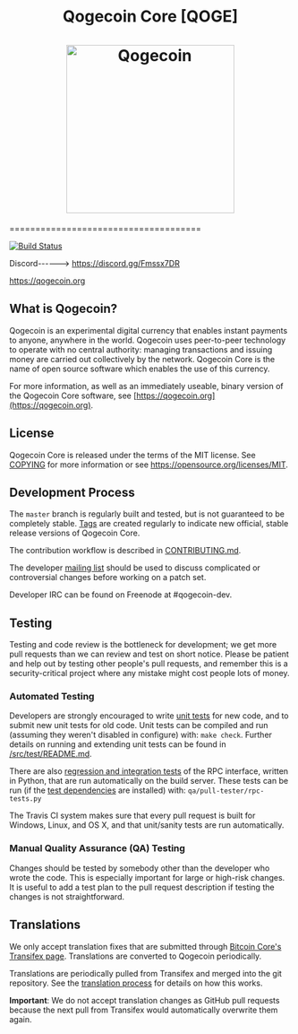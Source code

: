 <h1 align="center">
Qogecoin Core [QOGE]  
<br/><br/>
<img src="https://i.imgur.com/tPkmb9m.png" alt="Qogecoin" width="300"/>
</h1>
=====================================

[![Build Status](https://travis-ci.org/qogecoin-project/qogecoin.svg?branch=master)](https://travis-ci.org/qogecoin-project/qogecoin)

Discord------> https://discord.gg/Fmssx7DR

https://qogecoin.org


What is Qogecoin?
----------------

Qogecoin is an experimental digital currency that enables instant payments to
anyone, anywhere in the world. Qogecoin uses peer-to-peer technology to operate
with no central authority: managing transactions and issuing money are carried
out collectively by the network. Qogecoin Core is the name of open source
software which enables the use of this currency.

For more information, as well as an immediately useable, binary version of
the Qogecoin Core software, see [https://qogecoin.org](https://qogecoin.org).

License
-------

Qogecoin Core is released under the terms of the MIT license. See [COPYING](COPYING) for more
information or see https://opensource.org/licenses/MIT.

Development Process
-------------------

The `master` branch is regularly built and tested, but is not guaranteed to be
completely stable. [Tags](https://github.com/qogecoin-project/qogecoin/tags) are created
regularly to indicate new official, stable release versions of Qogecoin Core.

The contribution workflow is described in [CONTRIBUTING.md](CONTRIBUTING.md).

The developer [mailing list](https://groups.google.com/forum/#!forum/qogecoin-dev)
should be used to discuss complicated or controversial changes before working
on a patch set.

Developer IRC can be found on Freenode at #qogecoin-dev.

Testing
-------

Testing and code review is the bottleneck for development; we get more pull
requests than we can review and test on short notice. Please be patient and help out by testing
other people's pull requests, and remember this is a security-critical project where any mistake might cost people
lots of money.

### Automated Testing

Developers are strongly encouraged to write [unit tests](src/test/README.md) for new code, and to
submit new unit tests for old code. Unit tests can be compiled and run
(assuming they weren't disabled in configure) with: `make check`. Further details on running
and extending unit tests can be found in [/src/test/README.md](/src/test/README.md).

There are also [regression and integration tests](/qa) of the RPC interface, written
in Python, that are run automatically on the build server.
These tests can be run (if the [test dependencies](/qa) are installed) with: `qa/pull-tester/rpc-tests.py`

The Travis CI system makes sure that every pull request is built for Windows, Linux, and OS X, and that unit/sanity tests are run automatically.

### Manual Quality Assurance (QA) Testing

Changes should be tested by somebody other than the developer who wrote the
code. This is especially important for large or high-risk changes. It is useful
to add a test plan to the pull request description if testing the changes is
not straightforward.

Translations
------------

We only accept translation fixes that are submitted through [Bitcoin Core's Transifex page](https://www.transifex.com/projects/p/bitcoin/).
Translations are converted to Qogecoin periodically.

Translations are periodically pulled from Transifex and merged into the git repository. See the
[translation process](doc/translation_process.md) for details on how this works.

**Important**: We do not accept translation changes as GitHub pull requests because the next
pull from Transifex would automatically overwrite them again.
